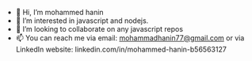 - 👋 Hi, I’m mohammed hanin
- 👀 I’m interested in javascript and nodejs.
- 💞️ I’m looking to collaborate on any javascript repos
- 📫 You can reach me via email: mohammadhanin77@gmail.com or via LinkedIn website: linkedin.com/in/mohammed-hanin-b56563127

<!---
hanin77/hanin77 is a ✨ special ✨ repository because its `README.md` (this file) appears on your GitHub profile.
You can click the Preview link to take a look at your changes.
--->
